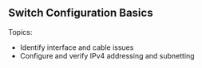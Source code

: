 ## Switch Configuration Basics

Topics:
- Identify interface and cable issues
- Configure and verify IPv4 addressing and subnetting